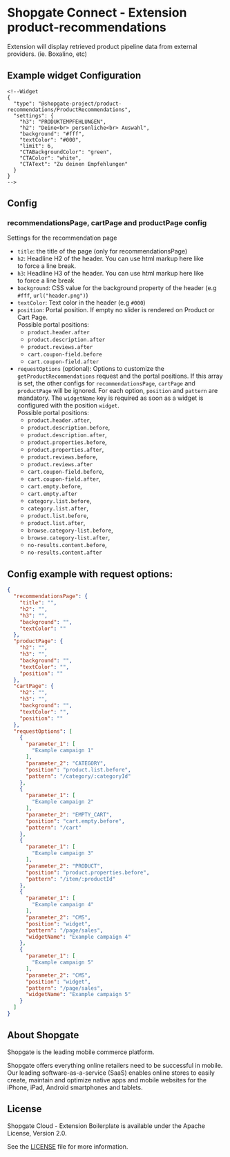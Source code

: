 # Shopgate Connect - Extension product-recommendations
Extension will display retrieved product pipeline data from external providers. (ie. Boxalino, etc)

## Example widget Configuration
```
<!--Widget
{
  "type": "@shopgate-project/product-recommendations/ProductRecommendations",
  "settings": {
	"h3": "PRODUKTEMPFEHLUNGEN",
	"h2": "Deine<br> personliche<br> Auswahl",
	"background": "#fff",
	"textColor": "#000",
	"limit": 6,
	"CTABackgroundColor": "green",
	"CTAColor": "white",
	"CTAText": "Zu deinen Empfehlungen"
  }
}
-->
```

## Config

### recommendationsPage, cartPage and productPage config
Settings for the recommendation page

- `title`: the title of the page (only for recommendationsPage)
- `h2`: Headline H2 of the header. You can use html markup here like <br> to force a line break.
- `h3`: Headline H3 of the header. You can use html markup here like <br> to force a line break
- `background`: CSS value for the background property of the header (e.g `#fff`, `url("header.png")`)
- `textColor`: Text color in the header (e.g `#000`)
- `position`: Portal position. If empty no slider is rendered on Product or Cart Page.<br>Possible portal positions:<br>
	- `product.header.after`
	- `product.description.after`
	- `product.reviews.after`
	- `cart.coupon-field.before`
	- `cart.coupon-field.after`
- `requestOptions` (optional): Options to customize the `getProductRecommendations` request and the portal positions. If this array is set, the other configs for `recommendationsPage`, `cartPage` and `productPage` will be ignored. For each option, `position` and `pattern` are mandatory. The `widgetName` key is required as soon as a widget is configured with the position `widget`.<br>
Possible portal positions:
	- `product.header.after`,
	- `product.description.before`,
	- `product.description.after`,
	- `product.properties.before`,
	- `product.properties.after`,
	- `product.reviews.before`,
	- `product.reviews.after`
	- `cart.coupon-field.before`,
	- `cart.coupon-field.after`,
	- `cart.empty.before`,
	- `cart.empty.after`
	- `category.list.before`,
	- `category.list.after`,
	- `product.list.before`,
	- `product.list.after`,
	- `browse.category-list.before`,
	- `browse.category-list.after`,
	- `no-results.content.before`,
	- `no-results.content.after`

## Config example with request options:
```json
{
  "recommendationsPage": {
    "title": "",
    "h2": "",
    "h3": "",
    "background": "",
    "textColor": ""
  },
  "productPage": {
    "h2": "",
    "h3": "",
    "background": "",
    "textColor": "",
    "position": ""
  },
  "cartPage": {
    "h2": "",
    "h3": "",
    "background": "",
    "textColor": "",
    "position": ""
  },
  "requestOptions": [
    {
      "parameter_1": [
        "Example campaign 1"
      ],
      "parameter_2": "CATEGORY",
      "position": "product.list.before",
      "pattern": "/category/:categoryId"
    },
    {
      "parameter_1": [
        "Example campaign 2"
      ],
      "parameter_2": "EMPTY_CART",
      "position": "cart.empty.before",
      "pattern": "/cart"
    },
    {
      "parameter_1": [
        "Example campaign 3"
      ],
      "parameter_2": "PRODUCT",
      "position": "product.properties.before",
      "pattern": "/item/:productId"
    },
    {
      "parameter_1": [
        "Example campaign 4"
      ],
      "parameter_2": "CMS",
      "position": "widget",
      "pattern": "/page/sales",
      "widgetName": "Example campaign 4"
    },
    {
      "parameter_1": [
        "Example campaign 5"
      ],
      "parameter_2": "CMS",
      "position": "widget",
      "pattern": "/page/sales",
      "widgetName": "Example campaign 5"
    }
  ]
}
```

## About Shopgate

Shopgate is the leading mobile commerce platform.

Shopgate offers everything online retailers need to be successful in mobile. Our leading
software-as-a-service (SaaS) enables online stores to easily create, maintain and optimize native
apps and mobile websites for the iPhone, iPad, Android smartphones and tablets.


## License

Shopgate Cloud - Extension Boilerplate is available under the Apache License, Version 2.0.

See the [LICENSE](./LICENSE) file for more information.

